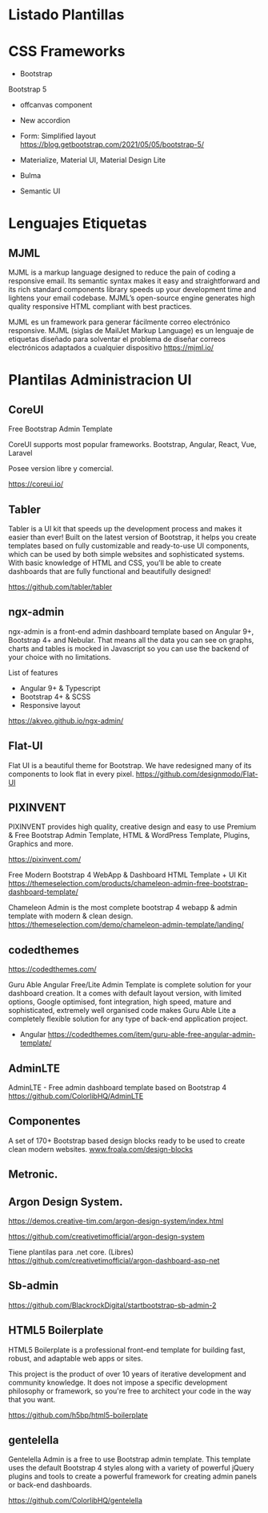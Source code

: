 # Listado Plantillas

# CSS Frameworks

- Bootstrap

Bootstrap 5
- offcanvas component
- New accordion
- Form: Simplified layout
https://blog.getbootstrap.com/2021/05/05/bootstrap-5/

- Materialize, Material UI, Material Design Lite
- Bulma
- Semantic UI


# Lenguajes Etiquetas

## MJML

MJML is a markup language designed to reduce the pain of coding a responsive email. Its semantic syntax makes it easy and straightforward and its rich standard components library speeds up your development time and lightens your email codebase. MJML’s open-source engine generates high quality responsive HTML compliant with best practices.


MJML es un framework para generar fácilmente correo electrónico responsive. MJML (siglas de MailJet Markup Language) es un lenguaje de etiquetas diseñado para solventar el problema de diseñar correos electrónicos adaptados a cualquier dispositivo
https://mjml.io/

# Plantilas Administracion UI

## CoreUI

Free Bootstrap Admin Template

CoreUI supports most popular frameworks.
Bootstrap, Angular, React, Vue, Laravel

Posee version libre y comercial.

https://coreui.io/

##  Tabler

Tabler is a UI kit that speeds up the development process and makes it easier than ever! Built on the latest version of Bootstrap, it helps you create templates based on fully customizable and ready-to-use UI components, which can be used by both simple websites and sophisticated systems. With basic knowledge of HTML and CSS, you’ll be able to create dashboards that are fully functional and beautifully designed!

https://github.com/tabler/tabler 

## ngx-admin

ngx-admin is a front-end admin dashboard template based on Angular 9+, Bootstrap 4+ and Nebular. That means all the data you can see on graphs, charts and tables is mocked in Javascript so you can use the backend of your choice with no limitations.

List of features

- Angular 9+ & Typescript
- Bootstrap 4+ & SCSS
- Responsive layout
	
https://akveo.github.io/ngx-admin/


## Flat-UI
Flat UI is a beautiful theme for Bootstrap. We have redesigned many of its components to look flat in every pixel.
https://github.com/designmodo/Flat-UI


## PIXINVENT

PIXINVENT provides high quality, creative design and easy to use Premium & Free Bootstrap Admin Template,
HTML & WordPress Template, Plugins, Graphics and more.

https://pixinvent.com/


Free Modern Bootstrap 4 WebApp & Dashboard HTML Template + UI Kit
https://themeselection.com/products/chameleon-admin-free-bootstrap-dashboard-template/

Chameleon Admin is the most complete bootstrap 4
webapp & admin template with modern & clean design.
https://themeselection.com/demo/chameleon-admin-template/landing/

## codedthemes


https://codedthemes.com/



Guru  Able Angular Free/Lite Admin Template is complete solution for  your dashboard creation. It a comes with default layout version, with limited options,  Google optimised, font integration, high speed, mature and sophisticated, extremely well organised code makes Guru  Able Lite a completely flexible solution for any type of back-end application project.
- Angular 
https://codedthemes.com/item/guru-able-free-angular-admin-template/


## AdminLTE


 AdminLTE - Free admin dashboard template based on Bootstrap 4 
https://github.com/ColorlibHQ/AdminLTE

## Componentes


 A set of 170+ Bootstrap based design blocks ready to be used to create clean modern websites.
www.froala.com/design-blocks 



## Metronic.


## Argon Design System.

https://demos.creative-tim.com/argon-design-system/index.html


https://github.com/creativetimofficial/argon-design-system

Tiene plantilas para .net core. (Libres)
https://github.com/creativetimofficial/argon-dashboard-asp-net


## Sb-admin

https://github.com/BlackrockDigital/startbootstrap-sb-admin-2

## HTML5 Boilerplate

HTML5 Boilerplate is a professional front-end template for building fast, robust, and adaptable web apps or sites.

This project is the product of over 10 years of iterative development and community knowledge. It does not impose a specific development philosophy or framework, so you're free to architect your code in the way that you want.

https://github.com/h5bp/html5-boilerplate

## gentelella

Gentelella Admin is a free to use Bootstrap admin template. This template uses the default Bootstrap 4 styles along with a variety of powerful jQuery plugins and tools to create a powerful framework for creating admin panels or back-end dashboards. 
 
https://github.com/ColorlibHQ/gentelella
